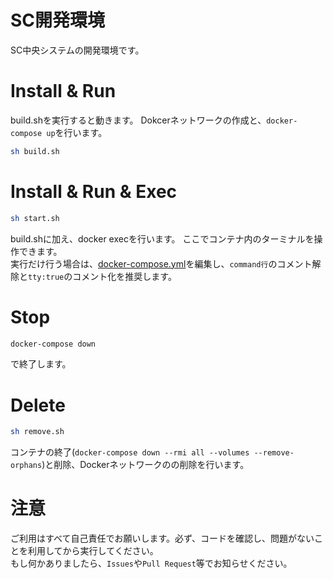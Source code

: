 # SC開発環境
SC中央システムの開発環境です。

# Install & Run
build.shを実行すると動きます。
Dokcerネットワークの作成と、`docker-compose up`を行います。
```sh
sh build.sh
```

# Install & Run & Exec
```sh
sh start.sh
```
build.shに加え、docker execを行います。
ここでコンテナ内のターミナルを操作できます。  
実行だけ行う場合は、[docker-compose.yml](https://github.com/s-project2021/SC_DevelopEnv/blob/develop/docker-compose.yml)を編集し、`command行`のコメント解除と`tty:true`のコメント化を推奨します。

# Stop
```sh
docker-compose down
```
で終了します。

# Delete
```sh
sh remove.sh
```
コンテナの終了(`docker-compose down --rmi all --volumes --remove-orphans`)と削除、Dockerネットワークのの削除を行います。

# 注意
ご利用はすべて自己責任でお願いします。必ず、コードを確認し、問題がないことを利用してから実行してください。  
もし何かありましたら、`Issues`や`Pull Request`等でお知らせください。



